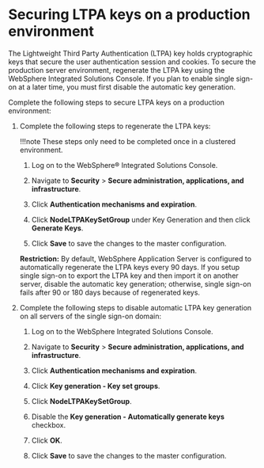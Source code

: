 # Securing LTPA keys on a production environment

The Lightweight Third Party Authentication (LTPA) key holds cryptographic keys that secure the user authentication session and cookies. To secure the production server environment, regenerate the LTPA key using the WebSphere Integrated Solutions Console. If you plan to enable single sign-on at a later time, you must first disable the automatic key generation.

Complete the following steps to secure LTPA keys on a production environment:

1.  Complete the following steps to regenerate the LTPA keys:

    !!!note
        These steps only need to be completed once in a clustered environment.

    1.  Log on to the WebSphere® Integrated Solutions Console.

    2.  Navigate to **Security** \> **Secure administration, applications, and infrastructure**.

    3.  Click **Authentication mechanisms and expiration**.

    4.  Click **NodeLTPAKeySetGroup** under Key Generation and then click **Generate Keys**.

    5.  Click **Save** to save the changes to the master configuration.

    **Restriction:** By default, WebSphere Application Server is configured to automatically regenerate the LTPA keys every 90 days. If you setup single sign-on to export the LTPA key and then import it on another server, disable the automatic key generation; otherwise, single sign-on fails after 90 or 180 days because of regenerated keys.

2.  Complete the following steps to disable automatic LTPA key generation on all servers of the single sign-on domain:

    1.  Log on to the WebSphere Integrated Solutions Console.

    2.  Navigate to **Security** \> **Secure administration, applications, and infrastructure**.

    3.  Click **Authentication mechanisms and expiration**.

    4.  Click **Key generation - Key set groups**.

    5.  Click **NodeLTPAKeySetGroup**.

    6.  Disable the **Key generation - Automatically generate keys** checkbox.

    7.  Click **OK**.

    8.  Click **Save** to save the changes to the master configuration.



